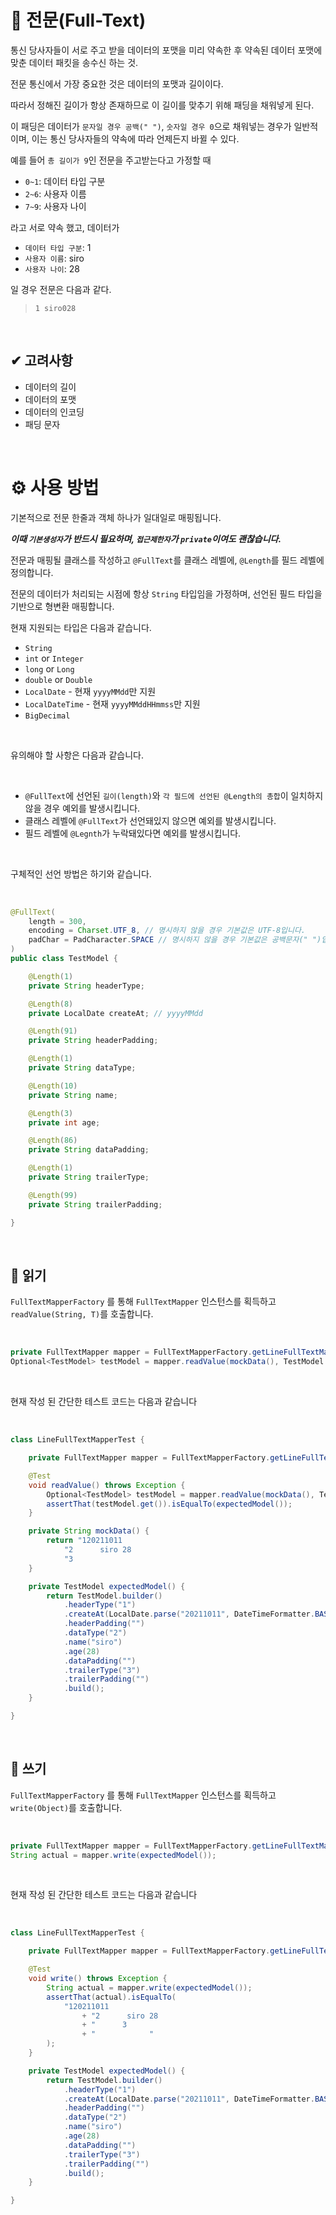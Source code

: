 # 👀 전문(Full-Text)

통신 당사자들이 서로 주고 받을 데이터의 포맷을 미리 약속한 후 약속된 데이터 포맷에 맞춘 데이터 패킷을 송수신 하는 것.

전문 통신에서 가장 중요한 것은 데이터의 포맷과 길이이다.

따라서 정해진 길이가 항상 존재하므로 이 길이를 맞추기 위해 패딩을 채워넣게 된다.

이 패딩은 데이터가 `문자일 경우 공백(" ")`, `숫자일 경우 0`으로 채워넣는 경우가 일반적이며, 이는 통신 당사자들의 약속에 따라 언제든지 바뀔 수 있다.

예를 들어 `총 길이가 9`인 전문을 주고받는다고 가정할 때

- `0~1`: 데이터 타입 구분
- `2~6`: 사용자 이름
- `7~9`: 사용자 나이

라고 서로 약속 했고, 데이터가

- `데이터 타입 구분`: 1
- `사용자 이름`: siro
- `사용자 나이`: 28

일 경우 전문은 다음과 같다.

> `1 siro028`

<br />

## ✔ 고려사항

- 데이터의 길이
- 데이터의 포맷
- 데이터의 인코딩
- 패딩 문자

<br />

# ⚙ 사용 방법

기본적으로 전문 한줄과 객체 하나가 일대일로 매핑됩니다.

***이때 `기본생성자`가 반드시 필요하며, `접근제한자`가 `private`이여도 괜찮습니다.***

전문과 매핑될 클래스를 작성하고 `@FullText`를 클래스 레벨에, `@Length`를 필드 레벨에 정의합니다.

전문의 데이터가 처리되는 시점에 항상 `String` 타입임을 가정하며, 선언된 필드 타입을 기반으로 형변환 매핑합니다.

현재 지원되는 타입은 다음과 같습니다.

- `String`
- `int` or `Integer`
- `long` or `Long`
- `double` or `Double`
- `LocalDate` - 현재 `yyyyMMdd`만 지원
- `LocalDateTime` - 현재 `yyyyMMddHHmmss`만 지원
- `BigDecimal`

<br />

유의해야 할 사항은 다음과 같습니다.

<br />

- `@FullText`에 선언된 `길이(length)`와 `각 필드에 선언된 @Length의 총합`이 일치하지 않을 경우 예외를 발생시킵니다.
- 클래스 레벨에 `@FullText`가 선언돼있지 않으면 예외를 발생시킵니다.
- 필드 레벨에 `@Legnth`가 누락돼있다면 예외를 발생시킵니다.

<br />

구체적인 선언 방법은 하기와 같습니다.

<br />

```java
@FullText(
    length = 300,
    encoding = Charset.UTF_8, // 명시하지 않을 경우 기본값은 UTF-8입니다.
    padChar = PadCharacter.SPACE // 명시하지 않을 경우 기본값은 공백문자(" ")입니다.
)
public class TestModel {

    @Length(1)
    private String headerType;

    @Length(8)
    private LocalDate createAt; // yyyyMMdd

    @Length(91)
    private String headerPadding;

    @Length(1)
    private String dataType;

    @Length(10)
    private String name;

    @Length(3)
    private int age;

    @Length(86)
    private String dataPadding;

    @Length(1)
    private String trailerType;

    @Length(99)
    private String trailerPadding;

}
```

<br />

## 📌 읽기

`FullTextMapperFactory` 를 통해 `FullTextMapper` 인스턴스를 획득하고 `readValue(String, T)`를 호출합니다.

<br />

```java
private FullTextMapper mapper = FullTextMapperFactory.getLineFullTextMapper();
Optional<TestModel> testModel = mapper.readValue(mockData(), TestModel.class);
```

<br />

현재 작성 된 간단한 테스트 코드는 다음과 같습니다

<br />

```java
class LineFullTextMapperTest {

    private FullTextMapper mapper = FullTextMapperFactory.getLineFullTextMapper();

    @Test
    void readValue() throws Exception {
        Optional<TestModel> testModel = mapper.readValue(mockData(), TestModel.class);
        assertThat(testModel.get()).isEqualTo(expectedModel());
    }

    private String mockData() {
        return "120211011                                                                                           " +
            "2      siro 28                                                                                      " +
            "3                                                                                                   ";
    }

    private TestModel expectedModel() {
        return TestModel.builder()
            .headerType("1")
            .createAt(LocalDate.parse("20211011", DateTimeFormatter.BASIC_ISO_DATE))
            .headerPadding("")
            .dataType("2")
            .name("siro")
            .age(28)
            .dataPadding("")
            .trailerType("3")
            .trailerPadding("")
            .build();
    }

}
```

<br />

## 📌 쓰기

`FullTextMapperFactory` 를 통해 `FullTextMapper` 인스턴스를 획득하고 `write(Object)`를 호출합니다.

<br />

```java
private FullTextMapper mapper = FullTextMapperFactory.getLineFullTextMapper();
String actual = mapper.write(expectedModel());
```

<br />

현재 작성 된 간단한 테스트 코드는 다음과 같습니다

<br />

```java
class LineFullTextMapperTest {

    private FullTextMapper mapper = FullTextMapperFactory.getLineFullTextMapper();

    @Test
    void write() throws Exception {
        String actual = mapper.write(expectedModel());
        assertThat(actual).isEqualTo(
            "120211011                                                                                           "
                + "2      siro 28                                                                                "
                + "      3                                                                                       "
                + "            "
        );
    }

    private TestModel expectedModel() {
        return TestModel.builder()
            .headerType("1")
            .createAt(LocalDate.parse("20211011", DateTimeFormatter.BASIC_ISO_DATE))
            .headerPadding("")
            .dataType("2")
            .name("siro")
            .age(28)
            .dataPadding("")
            .trailerType("3")
            .trailerPadding("")
            .build();
    }

}
```

<br />